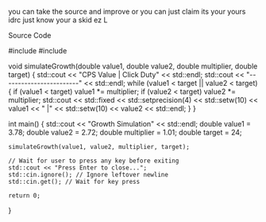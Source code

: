 you can take the source and improve or you can just claim its your yours idrc
just know your a skid ez L

Source Code

#include <iostream>
#include <iomanip>

void simulateGrowth(double value1, double value2, double multiplier, double target) {
    std::cout << "CPS Value   | Click Duty" << std::endl;
    std::cout << "------------------------" << std::endl;
    while (value1 < target || value2 < target) {
        if (value1 < target) value1 *= multiplier;
        if (value2 < target) value2 *= multiplier;
        std::cout << std::fixed << std::setprecision(4)
            << std::setw(10) << value1 << " |" << std::setw(10) << value2 << std::endl;
    }
}

int main() {
    std::cout << "Growth Simulation" << std::endl;
    double value1 = 3.78;
    double value2 = 2.72;
    double multiplier = 1.01;
    double target = 24;

    simulateGrowth(value1, value2, multiplier, target);

    // Wait for user to press any key before exiting
    std::cout << "Press Enter to close...";
    std::cin.ignore(); // Ignore leftover newline
    std::cin.get(); // Wait for key press

    return 0;
}
